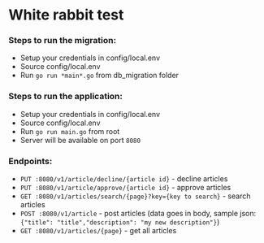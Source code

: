 # White rabbit test

### Steps to run the migration:
* Setup your credentials in config/local.env
* Source config/local.env
* Run `go run *main*.go` from db_migration folder

### Steps to run the application:
* Setup your credentials in config/local.env
* Source config/local.env
* Run `go run main.go` from root
* Server will be available on port `8080`

### Endpoints:
* `PUT :8080/v1/article/decline/{article id}` - decline articles
* `PUT :8080/v1/article/approve/{article id}` - approve articles
* `GET :8080/v1/articles/search/{page}?key={key to search}` - search articles
* `POST :8080/v1/article` - post articles (data goes in body, sample json:`{"title": "title","description": "my new description"}`)
* `GET :8080/v1/articles/{page}` - get all articles
